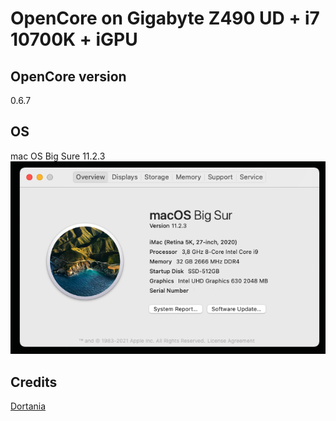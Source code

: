 # OpenCore on Gigabyte Z490 UD + i7 10700K + iGPU


## OpenCore version

0.6.7


## OS

mac OS Big Sure 11.2.3
<img src=https://github.com/tiny0little/Gigabyte-Z490-UD-OC/blob/main/images/001.png>

## Credits

<a target=_new href=https://github.com/dortania>Dortania</a>


